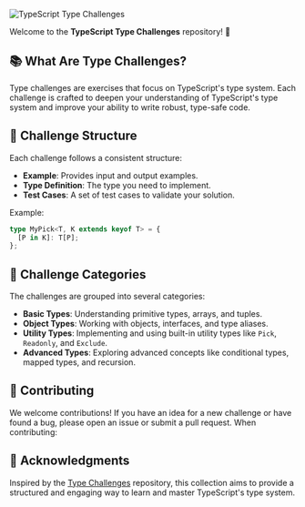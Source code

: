 ![TypeScript Type Challenges](https://github.com/type-challenges/type-challenges/raw/main/screenshots/logo.svg)

Welcome to the **TypeScript Type Challenges** repository! 🚀

## 📚 What Are Type Challenges?

Type challenges are exercises that focus on TypeScript's type system. Each challenge is crafted to deepen your understanding of TypeScript's type system and improve your ability to write robust, type-safe code.

## 🧠 Challenge Structure

Each challenge follows a consistent structure:

- **Example**: Provides input and output examples.
- **Type Definition**: The type you need to implement.
- **Test Cases**: A set of test cases to validate your solution.

Example:

```typescript
type MyPick<T, K extends keyof T> = {
  [P in K]: T[P];
};
```

## 🧩 Challenge Categories

The challenges are grouped into several categories:

- **Basic Types**: Understanding primitive types, arrays, and tuples.
- **Object Types**: Working with objects, interfaces, and type aliases.
- **Utility Types**: Implementing and using built-in utility types like `Pick`, `Readonly`, and `Exclude`.
- **Advanced Types**: Exploring advanced concepts like conditional types, mapped types, and recursion.

## 🤝 Contributing

We welcome contributions! If you have an idea for a new challenge or have found a bug, please open an issue or submit a pull request. When contributing:

## 🌟 Acknowledgments

Inspired by the [Type Challenges](https://github.com/type-challenges/type-challenges) repository, this collection aims to provide a structured and engaging way to learn and master TypeScript's type system.

